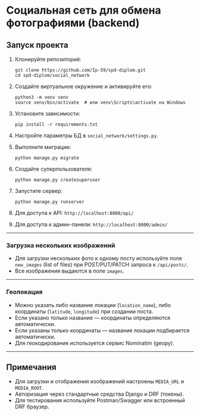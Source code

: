 # Социальная сеть для обмена фотографиями (backend)

## Запуск проекта

1. Клонируйте репозиторий:
   ```
   git clone https://github.com/Ip-59/spd-diplom.git
   cd spd-diplom/social_network
   ```

2. Создайте виртуальное окружение и активируйте его:
   ```
   python3 -m venv venv
   source venv/bin/activate  # или venv\Scripts\activate на Windows
   ```

3. Установите зависимости:
   ```
   pip install -r requirements.txt
   ```

4. Настройте параметры БД в `social_network/settings.py`.

5. Выполните миграции:
   ```
   python manage.py migrate
   ```

6. Создайте суперпользователя:
   ```
   python manage.py createsuperuser
   ```

7. Запустите сервер:
   ```
   python manage.py runserver
   ```

8. Для доступа к API: `http://localhost:8000/api/`
9. Для доступа к админ-панели: `http://localhost:8000/admin/`

---

### Загрузка нескольких изображений

- Для загрузки нескольких фото к одному посту используйте поле `new_images` (list of files) при POST/PUT/PATCH запроса к `/api/posts/`.
- Все изображения выдаются в поле `images`.

---

### Геолокация

- Можно указать либо название локации (`location_name`), либо координаты (`latitude`, `longitude`) при создании поста. 
- Если указано только название — координаты определяются автоматически.
- Если указаны только координаты — название локации подбирается автоматически.
- Для геокодирования используется сервис Nominatim (geopy).

---

## Примечания

- Для загрузки и отображения изображений настроены `MEDIA_URL` и `MEDIA_ROOT`.
- Авторизация через стандартные средства Django и DRF (токены).
- Для тестирования используйте Postman/Swagger или встроенный DRF браузер.
